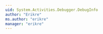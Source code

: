 ```yaml
---
uid: System.Activities.Debugger.DebugInfo
author: "Erikre"
ms.author: "erikre"
manager: "erikre"
---
```

